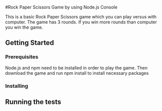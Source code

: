 #Rock Paper Scissors Game by using Node.js Console

This is a basic Rock Paper Scissors game which you can play versus with computer. The game has 3 rounds. If you win more rounds than computer you win the game.



## Getting Started





### Prerequisites

Node.js and npm need to be installed in order to play the game.
Then download the game and run npm install to install necessary packages


### Installing


## Running the tests